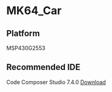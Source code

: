 # MK64_Car

## Platform
MSP430G2553

## Recommended IDE

Code Composer Studio 7.4.0 [Download](http://processors.wiki.ti.com/index.php/Download_CCS#Code_Composer_Studio_Version_7_Downloads)